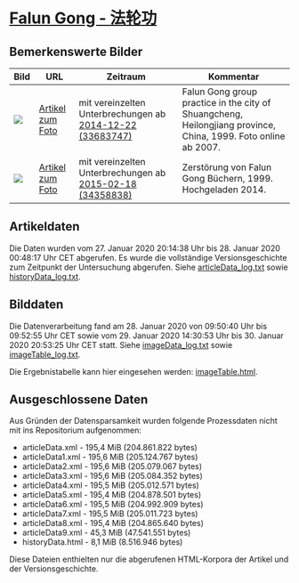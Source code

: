 # [Falun Gong - 法轮功](https://zh.wikipedia.org/wiki/%E6%B3%95%E8%BD%AE%E5%8A%9F)

## Bemerkenswerte Bilder

| Bild | URL | Zeitraum | Kommentar |
| - | - | - | - |
| ![](https://upload.wikimedia.org/wikipedia/commons/thumb/0/0f/Falun_Gong_Shuangcheng_practice_1.jpg/300px-Falun_Gong_Shuangcheng_practice_1.jpg) | [Artikel zum Foto](https://zh.wikipedia.org/wiki/File:Falun_Gong_Shuangcheng_practice_1.jpg) | mit vereinzelten Unterbrechungen ab [2014-12-22 (33683747)](https://zh.wikipedia.org/w/index.php?oldid=33683747) | Falun Gong group practice in the city of Shuangcheng, Heilongjiang province, China, 1999. Foto online ab 2007. |
| ![](https://upload.wikimedia.org/wikipedia/commons/thumb/5/52/Destruction_d%27ouvrages_du_Falun_Gong_lors_de_la_r%C3%A9pression_de_1999_en_Chine.jpg/270px-Destruction_d%27ouvrages_du_Falun_Gong_lors_de_la_r%C3%A9pression_de_1999_en_Chine.jpg) | [Artikel zum Foto](https://zh.wikipedia.org/wiki/File:Destruction_d%27ouvrages_du_Falun_Gong_lors_de_la_r%C3%A9pression_de_1999_en_Chine.jpg) | mit vereinzelten Unterbrechungen ab [2015-02-18 (34358838)](https://zh.wikipedia.org/w/index.php?oldid=34358838) | Zerstörung von Falun Gong Büchern, 1999. Hochgeladen 2014. |



## Artikeldaten

Die Daten wurden vom 27. Januar 2020 20:14:38 Uhr bis 28. Januar 2020 00:48:17 Uhr CET abgerufen. Es wurde die vollständige Versionsgeschichte zum Zeitpunkt der Untersuchung abgerufen. Siehe [articleData_log.txt](articleData_log.txt) sowie [historyData_log.txt](historyData_log.txt).

## Bilddaten

Die Datenverarbeitung fand am 28. Januar 2020 von 09:50:40 Uhr bis 09:52:55 Uhr CET sowie vom 29. Januar 2020 14:30:53 Uhr bis 30. Januar 2020 20:53:25 Uhr CET statt. Siehe [imageData_log.txt](imageData_log.txt) sowie [imageTable_log.txt](imageTable_log.txt).

Die Ergebnistabelle kann hier eingesehen werden: [imageTable.html](imageTable.html).

## Ausgeschlossene Daten

Aus Gründen der Datensparsamkeit wurden folgende Prozessdaten nicht mit ins Repositorium aufgenommen:

- articleData.xml - 195,4 MiB (204.861.822 bytes)
- articleData1.xml - 195,6 MiB (205.124.767 bytes)
- articleData2.xml - 195,6 MiB (205.079.067 bytes)
- articleData3.xml - 195,6 MiB (205.084.352 bytes)
- articleData4.xml - 195,5 MiB (205.012.571 bytes)
- articleData5.xml - 195,4 MiB (204.878.501 bytes)
- articleData6.xml - 195,5 MiB (204.992.909 bytes)
- articleData7.xml - 195,5 MiB (205.011.723 bytes)
- articleData8.xml - 195,4 MiB (204.865.640 bytes)
- articleData9.xml - 45,3 MiB (47.541.551 bytes)
- historyData.html - 8,1 MiB (8.516.946 bytes)

Diese Dateien enthielten nur die abgerufenen HTML-Korpora der Artikel und der Versionsgeschichte.